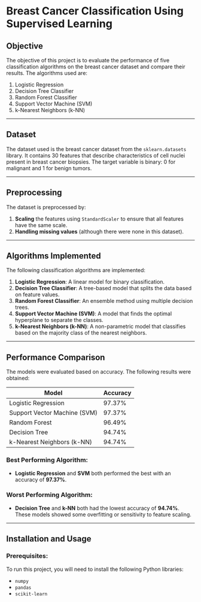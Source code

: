 # Breast Cancer Classification Using Supervised Learning

## Objective
The objective of this project is to evaluate the performance of five classification algorithms on the breast cancer dataset and compare their results. The algorithms used are:
1. Logistic Regression
2. Decision Tree Classifier
3. Random Forest Classifier
4. Support Vector Machine (SVM)
5. k-Nearest Neighbors (k-NN)

---

## Dataset
The dataset used is the breast cancer dataset from the `sklearn.datasets` library. It contains 30 features that describe characteristics of cell nuclei present in breast cancer biopsies. The target variable is binary: 0 for malignant and 1 for benign tumors.

---

## Preprocessing
The dataset is preprocessed by:
1. **Scaling** the features using `StandardScaler` to ensure that all features have the same scale.
2. **Handling missing values** (although there were none in this dataset).

---

## Algorithms Implemented
The following classification algorithms are implemented:
1. **Logistic Regression**: A linear model for binary classification.
2. **Decision Tree Classifier**: A tree-based model that splits the data based on feature values.
3. **Random Forest Classifier**: An ensemble method using multiple decision trees.
4. **Support Vector Machine (SVM)**: A model that finds the optimal hyperplane to separate the classes.
5. **k-Nearest Neighbors (k-NN)**: A non-parametric model that classifies based on the majority class of the nearest neighbors.

---

## Performance Comparison
The models were evaluated based on accuracy. The following results were obtained:

| Model                | Accuracy   |
|----------------------|------------|
| Logistic Regression  | 97.37%     |
| Support Vector Machine (SVM) | 97.37%     |
| Random Forest        | 96.49%     |
| Decision Tree        | 94.74%     |
| k-Nearest Neighbors (k-NN) | 94.74%     |

### Best Performing Algorithm:
- **Logistic Regression** and **SVM** both performed the best with an accuracy of **97.37%**.

### Worst Performing Algorithm:
- **Decision Tree** and **k-NN** both had the lowest accuracy of **94.74%**. These models showed some overfitting or sensitivity to feature scaling.

---

## Installation and Usage

### Prerequisites:
To run this project, you will need to install the following Python libraries:
- `numpy`
- `pandas`
- `scikit-learn`

